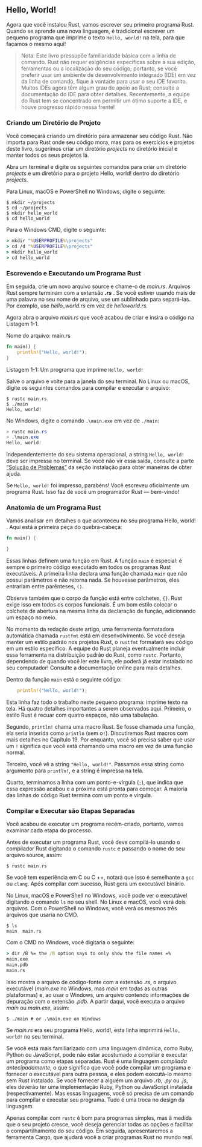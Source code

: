 ## Hello, World!

Agora que você instalou Rust, vamos escrever seu primeiro programa Rust. Quando 
se aprende uma nova linguagem, é tradicional escrever um pequeno programa que imprime 
o texto `Hello, world!` na tela, para que façamos o mesmo aqui!

> Nota: Este livro pressupõe familiaridade básica com a linha de comando. Rust não requer 
> exigências específicas sobre a sua edição, ferramentas ou a localização do seu código; 
> portanto, se você preferir usar um ambiente de desenvolvimento integrado (IDE) em vez 
> da linha de comando, fique à vontade para usar o seu IDE favorito. Muitos IDEs agora 
> têm algum grau de apoio ao Rust; consulte a documentação do IDE para obter detalhes. 
> Recentemente, a equipe do Rust tem se concentrado em permitir um ótimo suporte a 
> IDE, e houve progresso rápido nessa frente!

### Criando um Diretório de Projeto

Você começará criando um diretório para armazenar seu código Rust. Não importa 
para Rust onde seu código mora, mas para os exercícios e projetos deste livro, 
sugerimos criar um diretório *projects* no diretório inicial e manter todos os 
seus projetos lá.

Abra um terminal e digite os seguintes comandos para criar um diretório *projects* 
e um diretório para o projeto Hello, world! dentro do diretório *projects*.

Para Linux, macOS e PowerShell no Windows, digite o seguinte:

```text
$ mkdir ~/projects
$ cd ~/projects
$ mkdir hello_world
$ cd hello_world
```

Para o Windows CMD, digite o seguinte:

```cmd
> mkdir "%USERPROFILE%\projects"
> cd /d "%USERPROFILE%\projects"
> mkdir hello_world
> cd hello_world
```

### Escrevendo e Executando um Programa Rust

Em seguida, crie um novo arquivo source e chame-o de *main.rs*. Arquivos Rust sempre 
terminam com a extensão ***.rs*** . Se você estiver usando mais de uma palavra no seu nome 
de arquivo, use um sublinhado para separá-las. Por exemplo, use *hello_world.rs* 
em vez de *helloworld.rs*.

Agora abra o arquivo *main.rs* que você acabou de criar e insira o código na Listagem 1-1.

<span class="filename">Nome do arquivo: main.rs</span>

```rust
fn main() {
    println!("Hello, world!");
}
```

<span class="caption">Listagem 1-1: Um programa que imprime `Hello, world!`</span>

Salve o arquivo e volte para a janela do seu terminal. No Linux ou macOS, digite 
os seguintes comandos para compilar e executar o arquivo:

```text
$ rustc main.rs
$ ./main
Hello, world!
```

No Windows, digite o comando `.\main.exe` em vez de `./main`:

```powershell
> rustc main.rs
> .\main.exe
Hello, world!
```

Independentemente do seu sistema operacional, a string `Hello, world!` deve ser 
impressa no terminal. Se você não vir essa saída, consulte a parte 
[“Solução de Problemas”][troubleshooting]<!-- ignore --> da seção instalação para obter 
maneiras de obter ajuda.

Se `Hello, world!` foi impresso, parabéns! Você escreveu oficialmente um programa Rust. 
Isso faz de você um programador Rust — bem-vindo!

### Anatomia de um Programa Rust

Vamos analisar em detalhes o que aconteceu no seu programa Hello, world! . 
Aqui está a primeira peça do quebra-cabeça:

```rust
fn main() {

}
```

Essas linhas definem uma função em Rust. A função `main` é especial: é sempre 
o primeiro código executado em todos os programas Rust executáveis. A primeira 
linha declara uma função chamada `main` que não possui parâmetros e não retorna 
nada. Se houvesse parâmetros, eles entrariam entre parênteses, `()`.

Observe também que o corpo da função está entre colchetes, `{}`. Rust exige isso 
em todos os corpos funcionais. É um bom estilo colocar o colchete de abertura na 
mesma linha da declaração de função, adicionando um espaço no meio.

No momento da redação deste artigo, uma ferramenta formatadora automática chamada 
`rustfmt` está em desenvolvimento. Se você deseja manter um estilo padrão nos projetos 
Rust, o `rustfmt` formatará seu código em um estilo específico. A equipe do Rust planeja 
eventualmente incluir essa ferramenta na distribuição padrão do Rust, como `rustc`. 
Portanto, dependendo de quando você ler este livro, ele poderá já estar instalado no 
seu computador! Consulte a documentação online para mais detalhes.

Dentro da função `main` está o seguinte código:

```rust
    println!("Hello, world!");
```

Esta linha faz todo o trabalho neste pequeno programa: imprime texto na tela. Há 
quatro detalhes importantes a serem observados aqui. Primeiro, o estilo Rust é 
recuar com quatro espaços, não uma tabulação.

Segundo, `println!` chama uma macro Rust. Se fosse chamada uma função, ela seria 
inserida como `println` (sem o`!`). Discutiremos Rust macros com mais detalhes no 
Capítulo 19. Por enquanto, você só precisa saber que usar um `!` significa que você 
está chamando uma macro em vez de uma função normal.

Terceiro, você vê a string `"Hello, world!"`. Passamos essa string como argumento 
para `println!`, e a string é impressa na tela.

Quarto, terminamos a linha com um ponto-e-vírgula (`;`), que indica que essa expressão 
acabou e a próxima está pronta para começar. A maioria das linhas do código Rust termina 
com um ponto e vírgula.

### Compilar e Executar são Etapas Separadas

Você acabou de executar um programa recém-criado, portanto, vamos examinar cada etapa do 
processo.

Antes de executar um programa Rust, você deve compilá-lo usando o compilador Rust digitando 
o comando `rustc` e passando o nome do seu arquivo source, assim:

```text
$ rustc main.rs
```

Se você tem experiência em C ou C ++, notará que isso é semelhante a `gcc` ou 
`clang`. Após compilar com sucesso, Rust gera um executável binário.

No Linux, macOS e PowerShell no Windows, você pode ver o executável digitando o 
comando `ls` no seu shell. No Linux e macOS, você verá dois arquivos. Com o 
PowerShell no Windows, você verá os mesmos três arquivos que usaria no CMD.

```text
$ ls
main  main.rs
```

Com o CMD no Windows, você digitaria o seguinte:

```cmd
> dir /B %= the /B option says to only show the file names =%
main.exe
main.pdb
main.rs
```

Isso mostra o arquivo de código-fonte com a extensão *.rs*, o arquivo executável 
(*main.exe* no Windows, mas *main* em todas as outras plataformas) e, ao usar o 
Windows, um arquivo contendo informações de depuração com o extensão *.pdb*. A 
partir daqui, você executa o arquivo *main* ou *main.exe*, assim:

```text
$ ./main # or .\main.exe on Windows
```

Se *main.rs* era seu programa Hello, world!, esta linha imprimirá `Hello, world!` 
no seu terminal.

Se você está mais familiarizado com uma linguagem dinâmica, como Ruby, Python ou 
JavaScript, pode não estar acostumado a compilar e executar um programa como etapas 
separadas. Rust é uma linguagem *compilada antecipadamente*, o que significa que você 
pode compilar um programa e fornecer o executável para outra pessoa, e eles podem 
executá-lo mesmo sem Rust instalado. Se você fornecer a alguém um arquivo *.rb*, *.py* 
ou *.js*, eles deverão ter uma implementação Ruby, Python ou JavaScript instalada 
(respectivamente). Mas essas linguagens, você só precisa de um comando para compilar 
e executar seu programa. Tudo é uma troca no design da linguagem.

Apenas compilar com `rustc` é bom para programas simples, mas à medida que o seu projeto 
cresce, você deseja gerenciar todas as opções e facilitar o compartilhamento do seu código. 
Em seguida, apresentaremos a ferramenta Cargo, que ajudará você a criar programas Rust 
no mundo real.

[troubleshooting]: ch01-01-installation.html#troubleshooting

[Solução de Problemas]: ch01-01-installation.html#solucao-de-problemas

